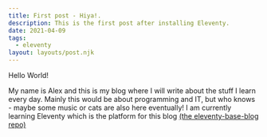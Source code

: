 ```yaml
---
title: First post - Hiya!.
description: This is the first post after installing Eleventy.
date: 2021-04-09
tags:
  - eleventy
layout: layouts/post.njk
---
```

Hello World!

My name is Alex and this is my blog where I will write about the stuff I learn every day. 
Mainly this would be about programming and IT, but who knows - maybe some music or cats are also here eventually!
I am currently learning Eleventy which is the platform for this blog <a href="{{ 'https://github.com/11ty/eleventy-base-blog' | url }}">(the eleventy-base-blog repo)</a>